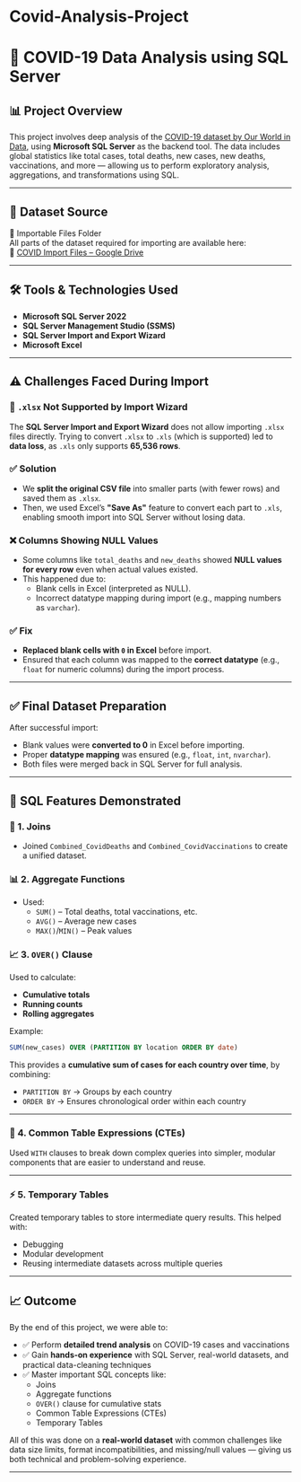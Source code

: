 # Covid-Analysis-Project

# 🦠 COVID-19 Data Analysis using SQL Server

## 📊 Project Overview

This project involves deep analysis of the [COVID-19 dataset by Our World in Data]( https://ourworldindata.org/covid-deaths), using **Microsoft SQL Server** as the backend tool. The data includes global statistics like total cases, total deaths, new cases, new deaths, vaccinations, and more — allowing us to perform exploratory analysis, aggregations, and transformations using SQL.

---

## 🔗 Dataset Source

📁 Importable Files Folder  
All parts of the dataset required for importing are available here:  
🔗 [COVID Import Files – Google Drive](https://drive.google.com/drive/folders/1XvnbvUXHcM9KIRyQknAEvoN18ui7WH4T?usp=drive_link)



---

## 🛠️ Tools & Technologies Used

- **Microsoft SQL Server 2022**
- **SQL Server Management Studio (SSMS)**
- **SQL Server Import and Export Wizard**
- **Microsoft Excel**

---

## ⚠️ Challenges Faced During Import

### 🚫 `.xlsx` Not Supported by Import Wizard

The **SQL Server Import and Export Wizard** does not allow importing `.xlsx` files directly. Trying to convert `.xlsx` to `.xls` (which is supported) led to **data loss**, as `.xls` only supports **65,536 rows**.

### ✅ Solution

- We **split the original CSV file** into smaller parts (with fewer rows) and saved them as `.xlsx`.
- Then, we used Excel’s **"Save As"** feature to convert each part to `.xls`, enabling smooth import into SQL Server without losing data.

### ❌ Columns Showing NULL Values

- Some columns like `total_deaths` and `new_deaths` showed **NULL values for every row** even when actual values existed.
- This happened due to:
  - Blank cells in Excel (interpreted as NULL).
  - Incorrect datatype mapping during import (e.g., mapping numbers as `varchar`).

### ✅ Fix

- **Replaced blank cells with `0` in Excel** before import.
- Ensured that each column was mapped to the **correct datatype** (e.g., `float` for numeric columns) during the import process.

---

## ✅ Final Dataset Preparation

After successful import:

- Blank values were **converted to 0** in Excel before importing.
- Proper **datatype mapping** was ensured (e.g., `float`, `int`, `nvarchar`).
- Both files were merged back in SQL Server for full analysis.

---

## 📌 SQL Features Demonstrated

### 🔗 1. Joins

- Joined `Combined_CovidDeaths` and `Combined_CovidVaccinations` to create a unified dataset.

### 📊 2. Aggregate Functions

- Used:
  - `SUM()` – Total deaths, total vaccinations, etc.
  - `AVG()` – Average new cases
  - `MAX()`/`MIN()` – Peak values

### 📈 3. `OVER()` Clause

Used to calculate:
- **Cumulative totals**
- **Running counts**
- **Rolling aggregates**

Example:
```sql
SUM(new_cases) OVER (PARTITION BY location ORDER BY date)
```
This provides a **cumulative sum of cases for each country over time**, by combining:

- `PARTITION BY` → Groups by each country  
- `ORDER BY` → Ensures chronological order within each country  

---

### 🧠 4. Common Table Expressions (CTEs)

Used `WITH` clauses to break down complex queries into simpler, modular components that are easier to understand and reuse.

---

### ⚡ 5. Temporary Tables

Created temporary tables to store intermediate query results. This helped with:

- Debugging
- Modular development
- Reusing intermediate datasets across multiple queries

---

## 📈 Outcome

By the end of this project, we were able to:

- ✅ Perform **detailed trend analysis** on COVID-19 cases and vaccinations
- ✅ Gain **hands-on experience** with SQL Server, real-world datasets, and practical data-cleaning techniques
- ✅ Master important SQL concepts like:
  - Joins
  - Aggregate functions
  - `OVER()` clause for cumulative stats
  - Common Table Expressions (CTEs)
  - Temporary Tables

All of this was done on a **real-world dataset** with common challenges like data size limits, format incompatibilities, and missing/null values — giving us both technical and problem-solving experience.

---

